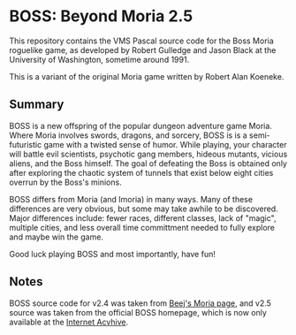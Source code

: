 # BOSS: Beyond Moria 2.5

This repository contains the VMS Pascal source code for the Boss Moria
roguelike game, as developed by Robert Gulledge and Jason Black at the
University of Washington, sometime around 1991.

This is a variant of the original Moria game written by Robert Alan Koeneke.


## Summary

BOSS is a new offspring of the popular dungeon adventure game Moria. Where
Moria involves swords, dragons, and sorcery, BOSS is is a semi-futuristic game
with a twisted sense of humor. While playing, your character will battle evil
scientists, psychotic gang members, hideous mutants, vicious aliens, and the
Boss himself. The goal of defeating the Boss is obtained only after exploring
the chaotic system of tunnels that exist below eight cities overrun by the
Boss's minions.

BOSS differs from Moria (and Imoria) in many ways. Many of these differences
are very obvious, but some may take awhile to be discovered. Major differences
include: fewer races, different classes, lack of "magic", multiple cities, and
less overall time committment needed to fully explore and maybe win the game.

Good luck playing BOSS and most importantly, have fun!


## Notes

BOSS source code for v2.4 was taken from [Beej's Moria page](http://beej.us/moria),
and v2.5 source was taken from the official BOSS homepage, which is now only
available at the [Internet Acvhive](https://web.archive.org/web/20130118205257/http://arcywidmo.republika.pl/boss/).